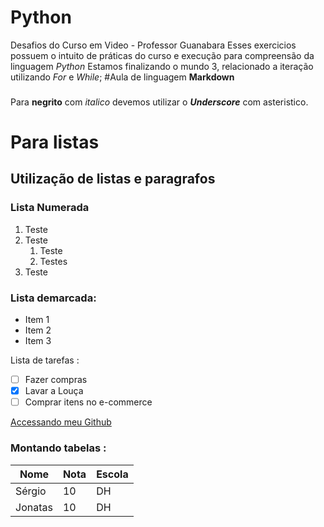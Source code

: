 # Python
 Desafios do Curso em Video - Professor Guanabara
Esses exercicios possuem o intuito de práticas do curso e execução para compreensão da linguagem *Python*
Estamos finalizando o mundo 3, relacionado a iteração utilizando *For* e *While*;
#Aula de linguagem **Markdown**
###
Para **negrito** com *italico* devemos utilizar o __*Underscore*__ com asteristico.

# Para listas
## Utilização de listas e paragrafos
### Lista Numerada
1. Teste
2. Teste
   1. Teste
   2. Testes
3. Teste

### Lista demarcada:

* Item 1
* Item 2
* Item 3

Lista de tarefas :

- [ ] Fazer compras
- [x] Lavar a Louça
- [ ] Comprar itens no e-commerce

[Accessando meu Github](https://sergioboff.github.io)

### Montando tabelas :

Nome | Nota | Escola
---|---|---|
Sérgio | 10 | DH
Jonatas | 10 | DH

